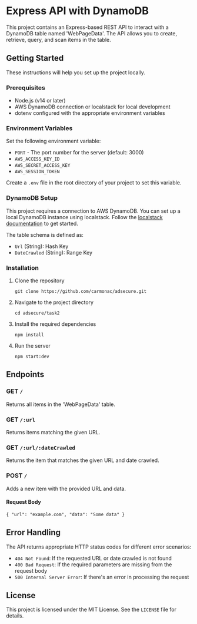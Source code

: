 Express API with DynamoDB
=========================

This project contains an Express-based REST API to interact with a DynamoDB table named 'WebPageData'. The API allows you to create, retrieve, query, and scan items in the table.

Getting Started
---------------

These instructions will help you set up the project locally.

### Prerequisites

-   Node.js (v14 or later)
-   AWS DynamoDB connection or localstack for local development
-   dotenv configured with the appropriate environment variables

### Environment Variables

Set the following environment variable:

-   `PORT` - The port number for the server (default: 3000)
-   `AWS_ACCESS_KEY_ID` 
-   `AWS_SECRET_ACCESS_KEY`
-   `AWS_SESSION_TOKEN`

Create a `.env` file in the root directory of your project to set this variable.

### DynamoDB Setup

This project requires a connection to AWS DynamoDB. You can set up a local DynamoDB instance using localstack. Follow the [localstack documentation](https://github.com/localstack/localstack) to get started.

The table schema is defined as:

-   `Url` (String): Hash Key
-   `DateCrawled` (String): Range Key

### Installation

1.  Clone the repository

    `git clone https://github.com/carmonac/adsecure.git`

2.  Navigate to the project directory

    `cd adsecure/task2`

3.  Install the required dependencies

    `npm install`

4.  Run the server

    `npm start:dev`

Endpoints
---------

### GET `/`

Returns all items in the 'WebPageData' table.

### GET `/:url`

Returns items matching the given URL.

### GET `/:url/:dateCrawled`

Returns the item that matches the given URL and date crawled.

### POST `/`

Adds a new item with the provided URL and data.

#### Request Body

`{ "url": "example.com", "data": "Some data" }`

Error Handling
--------------

The API returns appropriate HTTP status codes for different error scenarios:

-   `404 Not Found`: If the requested URL or date crawled is not found
-   `400 Bad Request`: If the required parameters are missing from the request body
-   `500 Internal Server Error`: If there's an error in processing the request

License
-------

This project is licensed under the MIT License. See the `LICENSE` file for details.